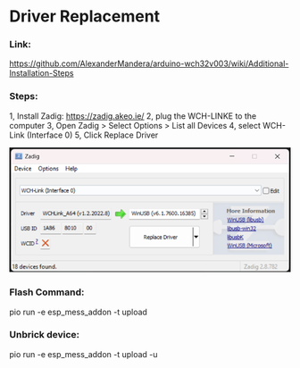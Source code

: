 # Driver Replacement

### Link:
https://github.com/AlexanderMandera/arduino-wch32v003/wiki/Additional-Installation-Steps

### Steps:
1, Install Zadig: https://zadig.akeo.ie/
2, plug the WCH-LINKE to the computer
3, Open Zadig > Select Options > List all Devices
4, select WCH-Link (Interface 0)
5, Click Replace Driver

![Alt text](ReplaceDriver.png)

### Flash Command:
pio run -e esp_mess_addon -t upload

### Unbrick device:
pio run -e esp_mess_addon -t upload -u 